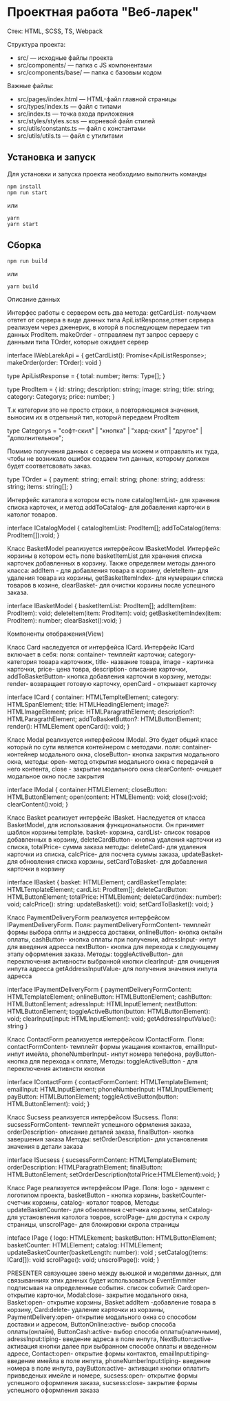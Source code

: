 # Проектная работа "Веб-ларек"

Стек: HTML, SCSS, TS, Webpack

Структура проекта:
- src/ — исходные файлы проекта
- src/components/ — папка с JS компонентами
- src/components/base/ — папка с базовым кодом

Важные файлы:
- src/pages/index.html — HTML-файл главной страницы
- src/types/index.ts — файл с типами
- src/index.ts — точка входа приложения
- src/styles/styles.scss — корневой файл стилей
- src/utils/constants.ts — файл с константами
- src/utils/utils.ts — файл с утилитами

## Установка и запуск
Для установки и запуска проекта необходимо выполнить команды

```
npm install
npm run start
```

или

```
yarn
yarn start
```
## Сборка

```
npm run build
```

или

```
yarn build
```

Описание данных 

Интерфес работы с сервером есть два метода: getCardList- получаем отвтет  от сервера в виде данных типа ApiListResponse,ответ сервера реализуем через дженерик, в которй в последующем передаем тип данных ProdItem. 
makeOrder - отправляем пут запрос серверу с данными типа TOrder, которые ожидает сервер

interface IWebLarekApi = {
    getCardList(): Promise<ApiListResponse<ProdItem>>;
    makeOrder(order: TOrder): void
}

type ApiListResponse<Type> = {
	total: number;
	items: Type[];
}

type ProdItem = {
    id: string;
    description: string;
    image: string;
    title: string;
    category: Categorys;
    price: number;
}

Т.к категории это не просто строки, а повторяющиеся значения, выносим их в отдельный тип, который передаем ProdItem

type Categorys = "софт-скил" | "кнопка" | "хард-скил" | "другое" | "дополнительное";

Помимо получения данных с сервера мы можем и отправлять их туда, чтобы не возникало ошибок создаем тип данных, которому должен будет соответсвовать заказ.

type TOrder = {
    payment: string;
	email: string;
	phone: string;
	address: string;
    items: string[];
}

Интерфейс каталога в котором есть поле catalogItemList- для хранения списка карточек, и метод addToCatalog- для добавления карточки в католог товаров.

interface ICatalogModel {
    catalogItemList: ProdItem[];
    addToCatalog(items: ProdItem[]):void;
}

Класс BasketModel реализуется интерфейсом IBasketModel.
Интерфейс корзины в котором есть поле basketItemList для хранения списка карточек добавленных в корзину. 
Также определяем методы данного класса:
addItem - для добавления товара в корзину, 
deleteItem- для удаления товара из корзины, 
getBasketItemIndex- для нумерации списка товаров в козине, 
clearBasket- для очистки корзины после успешного заказа.

interface IBasketModel {
    basketItemList: ProdItem[];
    addItem(item: ProdItem): void;
    deleteItem(item: ProdItem): void;
    getBasketItemIndex(item: ProdItem): number;
    clearBasket():void;
}


Компоненты отображения(View)

Класс Card наследуется от интерфейса ICard.
Интерфейс ICard включает в себя:
поля:
container- темплейт карточки;
category- категория товара карточкиж,
title- название товара,
image - картинка карточки,
price- цена товра,
description- описание карточки,
addToBasketButton- кнопка добавления карточки в корзину,
методы:
render- возвращает готовую карточку,
openCard - открывает карточку

interface ICard {
    container: HTMLTemplteElement;
    category: HTMLSpanElement;
    title: HTMLHeadingElement;
    image?: HTMLImageElement;
    price: HTMLParagrathElement;
    description?: HTMLParagrathElement;
    addToBasketButton?: HTMLButtonElement;
    render(): HTMLElement
    openCard(): void;
}


Класс Modal реализуется интерфейсом IModal. Это будет общий класс который по сути является контейнером с методами.
поля:
container- контейнер модального окна,
closeButton- кнопка закрытия модального окна,
методы:
open- метод открытия модального окна с передачей в него контента,
close - закрытие модального окна
clearContent- очищает модальное окно после закрытия

interface IModal {
    container:HTMLElement;
    closeButton: HTMLButtonElement;
    open(content: HTMLElement): void;
    close():void;
    clearContent():void;
}


Класс Basket реализует интерфейс IBasket. Наследуется от класса BasketModel, для использования функциональности. Он принимет шаблон корзины template.
basket- корзина,
cardList- список товаров добавленных в корзину,
deleteCardButton- кнопка удаления карточки из списка,
totalPrice- сумма заказа
методы:
deleteCard- для удаления карточки из списка,
calcPrice- для посчета суммы заказа,
updateBasket- для обновления списка корзины,
setCardToBasket- для добавления карточки в корзину

interface IBasket {
    basket: HTMLElement;
    cardBasketTemplate: HTMLTemplateElement;
    cardList: ProdItem[];
    deleteCardButton: HTMLButtonElement;
    totalPrice: HTMLElement;
    deleteCard(index: number): void;
    calcPrice(): string:
    updateBasket(): void;
    setCardToBasket(): void;
}


Класс PaymentDeliveryForm реализуется интерфейсом IPaymentDeliveryForm. 
Поля:
paymentDeliveryFormContent- темплейт формы выбора оплты и андресса доставки,
onlineButton- кнопка онлайн оплаты,
cashButton- кнопка оплаты при получении,
adressInput- инпут для введения адресса 
nextButton- кнопка для перехода к следующему этапу оформления заказа.
Методы:
toggleActiveButton- для переключения активности выбранной кнопки
clearInput- для очищения инпута адресса
getAddressInputValue- для получения значения инпута адресса

interface IPaymentDeliveryForm {
    paymentDeliveryFormContent: HTMLTemplateElement;
	onlineButton: HTMLButtonElement;
	cashButton: HTMLButtonElement;
    adressInput: HTMLInputElement;
	nextButton: HTMLButtonElement;
    toggleActiveButton(button: HTMLButtonElement): void;
    clearInput(input: HTMLInputElement): void;
    getAddressInputValue(): string
}


Класс ContactForm реализуется интерфейсом IContactForm.
Поля:
contactFormContent- темплейт формы укащания контактов,
emailInput- инпут имейла,
phoneNumberInput- инпут номера телефона,
payButton- кнопка для перехода к оплате,
Методы:
toggleActiveButton - для переключения активнсти кнопки

interface IContactForm {
    contactFormContent: HTMLTemplateElement;
    emailInput: HTMLInputElement;
    phoneNumberInput: HTMLInputElement;
    payButton: HTMLButtonElement;
    toggleActiveButton(button: HTMLButtonElement): void;
}


Класс Sucsess реализуется интерфейсом ISucsess.
Поля:
sucsessFormContent- темплейт успешного офрмления заказа,
orderDescription- описание деталей заказа,
finalButton- кнопка завершения заказа
Методы:
setOrderDescription- для установления значения в детали заказа

interface ISucsess {
    sucsessFormContent: HTMLTemplateElement;
    orderDescription: HTMLParagrathElement;
    finalButton: HTMLButtonElement;
    setOrderDescription(totalPrice:HTMLElement):void;
}


Класс Page реализуется интерфейсом IPage.
Поля: 
logo - эдемент с логотипом проекта,
basketButton - кнопка корзины,
basketCounter- счетчик корзины,
catalog- коталог товров,
Методы:
updateBasketCounter- для обновления счетчика корзины,
setCatalog- для установления католога товров,
scrolPage- для доступа к скролу страницы,
unscrolPage- для блокировки скрола страницы

inteface IPage {
    logo: HTMLEkement;
    basketButton: HTMLButtonElement;
    basketCounter: HTMLElement;
    catalog: HTMLElement;
    updateBasketCounter(basketLength: number): void ;
    setCatalog(items: ICard[]): void
    scrolPage(): void;
    unscrolPage(): void;
}



PRESENTER связующее звено между вьюшкой и моделями данных, для связыванниях этих данных будет использоваться EventEmmiter подписывая на определенные события.
список собитий:
Card:open- открытие карточки,
Modal:close- закрытие модального окна,
Basket:open- открытие корзины,
Basket:addItem -добавление товара в корзину,
Card:delete- удаление карточки из  корзины,
PaymentDelivery:open- открытие модального окна со способом доставки и адресом,
ButtonOnline:active- выбор способа оплаты(онлайн),
ButtonCash:active- выбор способа оплаты(наличными),
adressInput:tiping- введение адреса в поле инпута,
NextButton:active- активация кнопки далее при выбранном способе оплаты и введенном адресе,
Contact:open- открытие формы контактов,
emailInput:tiping- введение имейла в поле инпута,
phoneNumberInput:tiping- введение номера в поле инпута,
payButton:active- активация кнопки оплатить привведеных имейле и номере,
sucsess:open- открытие формы успешного оформления заказа,
sucsess:close- закрытие формы успешного оформления заказа